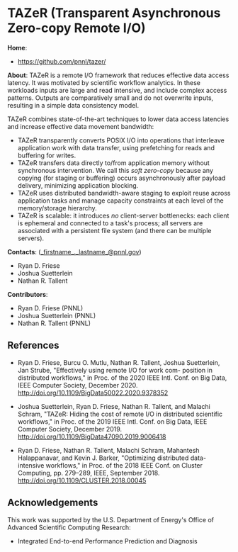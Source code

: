 <!-- -*-Mode: markdown;-*- -->
<!-- $Id$ -->

TAZeR (Transparent Asynchronous Zero-copy Remote I/O)
=============================================================================

**Home**:
  - <https://github.com/pnnl/tazer/>

**About**: TAZeR is a remote I/O framework that reduces effective data access latency. It was motivated by scientific workflow analytics. In these workloads inputs are large and read intensive, and include complex access patterns. Outputs are comparatively small and do not overwrite inputs, resulting in a simple data consistency model.

TAZeR combines state-of-the-art techniques to lower data access latencies and increase effective data movement bandwidth:
- TAZeR transparently converts POSIX I/O into operations that interleave application work with data transfer, using prefetching for reads and buffering for writes.
- TAZeR transfers data directly to/from application memory without synchronous intervention. We call this _soft zero-copy_ because any copying (for staging or buffering) occurs asynchronously after payload delivery, minimizing application blocking.
- TAZeR uses distributed bandwidth-aware staging to exploit reuse across application tasks and manage capacity constraints at each level of the memory/storage hierarchy.
- TAZeR is scalable: it introduces _no_ client-server bottlenecks: each client is ephemeral and connected to a task's process; all servers are associated with a persistent file system (and there can be multiple servers).


**Contacts**: (_firstname_._lastname_@pnnl.gov)
  - Ryan D. Friese
  - Joshua Suetterlein
  - Nathan R. Tallent


**Contributors**:
  - Ryan D. Friese (PNNL)
  - Joshua Suetterlein (PNNL)
  - Nathan R. Tallent (PNNL)



References
-----------------------------------------------------------------------------

* Ryan D. Friese, Burcu O. Mutlu, Nathan R. Tallent, Joshua Suetterlein, Jan Strube, "Effectively using remote I/O for work com- position in distributed workflows," in Proc. of the 2020 IEEE Intl. Conf. on Big Data, IEEE Computer Society, December 2020. <http://doi.org/10.1109/BigData50022.2020.9378352>

* Joshua Suetterlein, Ryan D. Friese, Nathan R. Tallent, and Malachi Schram, "TAZeR: Hiding the cost of remote I/O in distributed scientific workflows," in Proc. of the 2019 IEEE Intl. Conf. on Big Data, IEEE Computer Society, December 2019. <http://doi.org/10.1109/BigData47090.2019.9006418>

* Ryan D. Friese, Nathan R. Tallent, Malachi Schram, Mahantesh Halappanavar, and Kevin J. Barker, "Optimizing distributed data-intensive workflows," in Proc. of the 2018 IEEE Conf. on Cluster Computing, pp. 279–289, IEEE, September 2018. <http://doi.org/10.1109/CLUSTER.2018.00045>


Acknowledgements
-----------------------------------------------------------------------------

This work was supported by the U.S. Department of Energy's Office of
Advanced Scientific Computing Research:
- Integrated End-to-end Performance Prediction and Diagnosis

